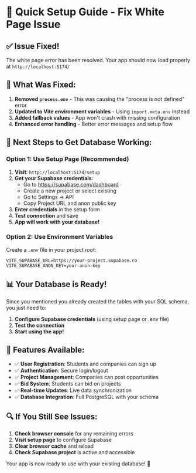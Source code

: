 # 🚀 Quick Setup Guide - Fix White Page Issue

## ✅ **Issue Fixed!**

The white page error has been resolved. Your app should now load properly at `http://localhost:5174/`

## 🔧 **What Was Fixed:**

1. **Removed `process.env`** - This was causing the "process is not defined" error
2. **Updated to Vite environment variables** - Using `import.meta.env` instead
3. **Added fallback values** - App won't crash with missing configuration
4. **Enhanced error handling** - Better error messages and setup flow

## 🎯 **Next Steps to Get Database Working:**

### **Option 1: Use Setup Page (Recommended)**
1. **Visit**: `http://localhost:5174/setup`
2. **Get your Supabase credentials**:
   - Go to https://supabase.com/dashboard
   - Create a new project or select existing
   - Go to Settings → API
   - Copy Project URL and anon public key
3. **Enter credentials** in the setup form
4. **Test connection** and save
5. **App will work with your database!**

### **Option 2: Use Environment Variables**
Create a `.env` file in your project root:
```env
VITE_SUPABASE_URL=https://your-project.supabase.co
VITE_SUPABASE_ANON_KEY=your-anon-key
```

## 📊 **Your Database is Ready!**

Since you mentioned you already created the tables with your SQL schema, you just need to:

1. **Configure Supabase credentials** (using setup page or .env file)
2. **Test the connection** 
3. **Start using the app!**

## 🎉 **Features Available:**

- ✅ **User Registration**: Students and companies can sign up
- ✅ **Authentication**: Secure login/logout
- ✅ **Project Management**: Companies can post opportunities
- ✅ **Bid System**: Students can bid on projects
- ✅ **Real-time Updates**: Live data synchronization
- ✅ **Database Integration**: Full PostgreSQL with your schema

## 🔍 **If You Still See Issues:**

1. **Check browser console** for any remaining errors
2. **Visit setup page** to configure Supabase
3. **Clear browser cache** and reload
4. **Check Supabase project** is active and accessible

Your app is now ready to use with your existing database! 🚀
